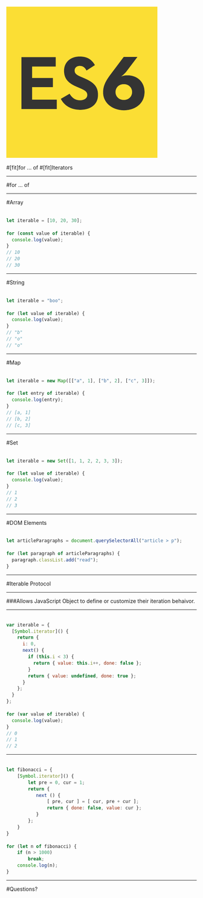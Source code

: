 ![left](img/es6-logo.png)

#[fit]for ... of 
#[fit]Iterators
 
---

#for ... of

---

#Array

```javascript

let iterable = [10, 20, 30];

for (const value of iterable) {
  console.log(value);
}
// 10
// 20
// 30

```

---

#String

```javascript

let iterable = "boo";

for (let value of iterable) {
  console.log(value);
}
// "b"
// "o"
// "o"


```

---

#Map

```javascript

let iterable = new Map([["a", 1], ["b", 2], ["c", 3]]);

for (let entry of iterable) {
  console.log(entry);
}
// [a, 1]
// [b, 2]
// [c, 3]

```

---

#Set

```javascript

let iterable = new Set([1, 1, 2, 2, 3, 3]);

for (let value of iterable) {
  console.log(value);
}
// 1
// 2
// 3

```

---

#DOM Elements

```javascript

let articleParagraphs = document.querySelectorAll("article > p");

for (let paragraph of articleParagraphs) {
  paragraph.classList.add("read");
}

```

---

#Iterable Protocol

---

###Allows JavaScript Object to define or customize their iteration behaivor.

---

```javascript

var iterable = {
  [Symbol.iterator]() {
    return {
      i: 0,
      next() {
        if (this.i < 3) {
          return { value: this.i++, done: false };
        }
        return { value: undefined, done: true };
      }
    };
  }
};

for (var value of iterable) {
  console.log(value);
}
// 0
// 1
// 2

```

---

```javascript

let fibonacci = {
    [Symbol.iterator]() {
        let pre = 0, cur = 1;
        return {
           next () {
               [ pre, cur ] = [ cur, pre + cur ];
               return { done: false, value: cur };
           }
        };
    }
}

for (let n of fibonacci) {
    if (n > 1000)
        break;
    console.log(n);
}

```

---

#Questions?